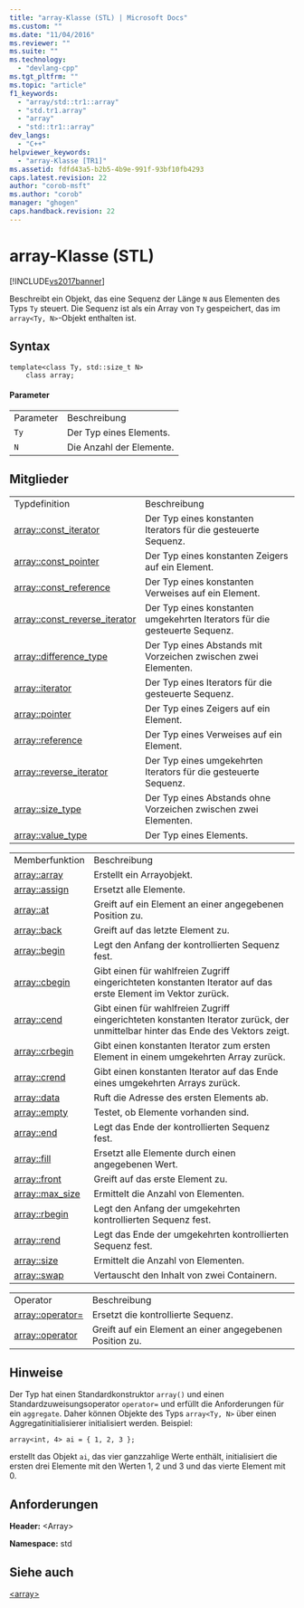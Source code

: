 ```yaml
---
title: "array-Klasse (STL) | Microsoft Docs"
ms.custom: ""
ms.date: "11/04/2016"
ms.reviewer: ""
ms.suite: ""
ms.technology: 
  - "devlang-cpp"
ms.tgt_pltfrm: ""
ms.topic: "article"
f1_keywords: 
  - "array/std::tr1::array"
  - "std.tr1.array"
  - "array"
  - "std::tr1::array"
dev_langs: 
  - "C++"
helpviewer_keywords: 
  - "array-Klasse [TR1]"
ms.assetid: fdfd43a5-b2b5-4b9e-991f-93bf10fb4293
caps.latest.revision: 22
author: "corob-msft"
ms.author: "corob"
manager: "ghogen"
caps.handback.revision: 22
---
```

# array-Klasse (STL)
[!INCLUDE[vs2017banner](../assembler/inline/includes/vs2017banner.md)]

Beschreibt ein Objekt, das eine Sequenz der Länge `N` aus Elementen des Typs `Ty` steuert.  Die Sequenz ist als ein Array von `Ty` gespeichert, das im `array<Ty, N>`\-Objekt enthalten ist.  
  
## Syntax  
  
```  
template<class Ty, std::size_t N>  
    class array;  
```  
  
#### Parameter  
  
|||  
|-|-|  
|Parameter|Beschreibung|  
|`Ty`|Der Typ eines Elements.|  
|`N`|Die Anzahl der Elemente.|  
  
## Mitglieder  
  
|||  
|-|-|  
|Typdefinition|Beschreibung|  
|[array::const\_iterator](../Topic/array::const_iterator.md)|Der Typ eines konstanten Iterators für die gesteuerte Sequenz.|  
|[array::const\_pointer](../Topic/array::const_pointer.md)|Der Typ eines konstanten Zeigers auf ein Element.|  
|[array::const\_reference](../Topic/array::const_reference.md)|Der Typ eines konstanten Verweises auf ein Element.|  
|[array::const\_reverse\_iterator](../Topic/array::const_reverse_iterator.md)|Der Typ eines konstanten umgekehrten Iterators für die gesteuerte Sequenz.|  
|[array::difference\_type](../Topic/array::difference_type.md)|Der Typ eines Abstands mit Vorzeichen zwischen zwei Elementen.|  
|[array::iterator](../Topic/array::iterator.md)|Der Typ eines Iterators für die gesteuerte Sequenz.|  
|[array::pointer](../Topic/array::pointer.md)|Der Typ eines Zeigers auf ein Element.|  
|[array::reference](../Topic/array::reference.md)|Der Typ eines Verweises auf ein Element.|  
|[array::reverse\_iterator](../Topic/array::reverse_iterator.md)|Der Typ eines umgekehrten Iterators für die gesteuerte Sequenz.|  
|[array::size\_type](../Topic/array::size_type.md)|Der Typ eines Abstands ohne Vorzeichen zwischen zwei Elementen.|  
|[array::value\_type](../Topic/array::value_type.md)|Der Typ eines Elements.|  
  
|||  
|-|-|  
|Memberfunktion|Beschreibung|  
|[array::array](../Topic/array::array.md)|Erstellt ein Arrayobjekt.|  
|[array::assign](../Topic/array::assign.md)|Ersetzt alle Elemente.|  
|[array::at](../Topic/array::at.md)|Greift auf ein Element an einer angegebenen Position zu.|  
|[array::back](../Topic/array::back.md)|Greift auf das letzte Element zu.|  
|[array::begin](../Topic/array::begin.md)|Legt den Anfang der kontrollierten Sequenz fest.|  
|[array::cbegin](../Topic/array::cbegin.md)|Gibt einen für wahlfreien Zugriff eingerichteten konstanten Iterator auf das erste Element im Vektor zurück.|  
|[array::cend](../Topic/array::cend.md)|Gibt einen für wahlfreien Zugriff eingerichteten konstanten Iterator zurück, der unmittelbar hinter das Ende des Vektors zeigt.|  
|[array::crbegin](../Topic/array::crbegin.md)|Gibt einen konstanten Iterator zum ersten Element in einem umgekehrten Array zurück.|  
|[array::crend](../Topic/array::crend.md)|Gibt einen konstanten Iterator auf das Ende eines umgekehrten Arrays zurück.|  
|[array::data](../Topic/array::data.md)|Ruft die Adresse des ersten Elements ab.|  
|[array::empty](../Topic/array::empty.md)|Testet, ob Elemente vorhanden sind.|  
|[array::end](../Topic/array::end.md)|Legt das Ende der kontrollierten Sequenz fest.|  
|[array::fill](../Topic/array::fill.md)|Ersetzt alle Elemente durch einen angegebenen Wert.|  
|[array::front](../Topic/array::front.md)|Greift auf das erste Element zu.|  
|[array::max\_size](../Topic/array::max_size.md)|Ermittelt die Anzahl von Elementen.|  
|[array::rbegin](../Topic/array::rbegin.md)|Legt den Anfang der umgekehrten kontrollierten Sequenz fest.|  
|[array::rend](../Topic/array::rend.md)|Legt das Ende der umgekehrten kontrollierten Sequenz fest.|  
|[array::size](../Topic/array::size.md)|Ermittelt die Anzahl von Elementen.|  
|[array::swap](../Topic/array::swap.md)|Vertauscht den Inhalt von zwei Containern.|  
  
|||  
|-|-|  
|Operator|Beschreibung|  
|[array::operator\=](../Topic/array::operator=.md)|Ersetzt die kontrollierte Sequenz.|  
|[array::operator](../Topic/array::operator.md)|Greift auf ein Element an einer angegebenen Position zu.|  
  
## Hinweise  
 Der Typ hat einen Standardkonstruktor `array()` und einen Standardzuweisungsoperator `operator=` und erfüllt die Anforderungen für ein `aggregate`.  Daher können Objekte des Typs `array<Ty, N>` über einen Aggregatinitialisierer initialisiert werden.  Beispiel:  
  
```  
array<int, 4> ai = { 1, 2, 3 };  
```  
  
 erstellt das Objekt `ai`, das vier ganzzahlige Werte enthält, initialisiert die ersten drei Elemente mit den Werten 1, 2 und 3 und das vierte Element mit 0.  
  
## Anforderungen  
 **Header:** \<Array\>  
  
 **Namespace:** std  
  
## Siehe auch  
 [\<array\>](../standard-library/array.md)